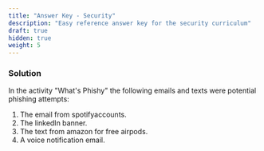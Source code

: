```yaml
---
title: "Answer Key - Security"
description: "Easy reference answer key for the security curriculum"
draft: true
hidden: true
weight: 5
---
```


### Solution

In the activity "What's Phishy" the following emails and texts were potential phishing attempts:
1. The email from spotifyaccounts.
2. The linkedIn banner.
3. The text from amazon for free airpods.
4. A voice notification email. 


